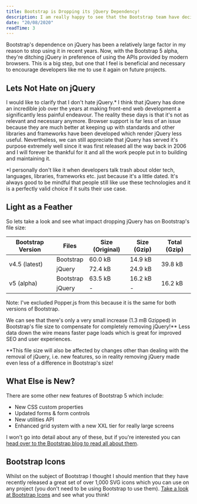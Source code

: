 ```yaml
---
title: Bootstrap is Dropping its jQuery Dependency!
description: I am really happy to see that the Bootstrap team have decided to remove the dependency on jQuery to make Bootstrap lighter. Front-end developers have a lot to thank jQuery for, but for most developers and libraries it definitely feels like the right time to say goodbye to jQuery and harness the  APIs of modern web browsers.
date: "20/08/2020"
readTime: 3
---
```


Bootstrap's dependence on jQuery has been a relatively large factor in my reason to stop using it in recent years. Now, with the Bootstrap 5 alpha, they're ditching jQuery in preference of using the APIs provided by modern browsers. This is a big step, but one that I feel is beneficial and necessary to encourage developers like me to use it again on future projects.

## Lets Not Hate on jQuery

I would like to clarify that I don't hate jQuery.\* I think that jQuery has done an incredible job over the years at making front-end web development a significantly less painful endeavour. The reality these days is that it's not as relevant and necessary anymore. Browser support is far less of an issue because they are much better at keeping up with standards and other libraries and frameworks have been developed which render jQuery less useful. Nevertheless, we can still appreciate that jQuery has served it's purpose extremely well since it was first released all the way back in 2006 and I will forever be thankful for it and all the work people put in to building and maintaining it.

<p class="text-sm">*I personally don't like it when developers talk trash about older tech, languages, libraries, frameworks etc. just because it's a little dated. It's always good to be mindful that people still like use these technologies and it is a perfectly valid choice if it suits their use case.</p>

## Light as a Feather

So lets take a look and see what impact dropping jQuery has on Bootstrap's file size:

<div class="overflow-scroll w-full">
    <table>
        <thead>
            <tr>
                <th>Bootstrap Version</th>
                <th>Files</th>
                <th>Size (Original)</th>
                <th>Size (Gzip)</th>
                <th>Total (Gzip)</th>
            </tr>
        </thead>
        <tbody>
            <!-- 4.5 -->
            <tr>
                <td rowspan="2">v4.5 (latest)</td>
                <td>Bootstrap</td>
                <td>60.0 kB</td>
                <td>14.9 kB</td>
                <td rowspan="2">39.8 kB</td>
            </tr>
            <tr>
                <td>jQuery</td>
                <td>72.4 kB</td>
                <td>24.9 kB</td>
            </tr>
            <!-- 5 -->
            <tr>
                <td rowspan="2">v5 (alpha)</td>
                <td>Bootstrap</td>
                <td>63.5 kB</td>
                <td>16.2 kB</td>
                <td rowspan="2">16.2 kB</td>
            </tr>
            <tr>
                <td>jQuery</td>
                <td>-</td>
                <td>-</td>
            </tr>
        </tbody>
    </table>
</div>

<p class="text-sm">Note: I've excluded Popper.js from this because it is the same for both versions of Bootstrap.</p>

We can see that there's only a very small increase (1.3 mB Gzipped) in Bootstrap's file size to compensate for completely removing jQuery!\*\* Less data down the wire means faster page loads which is great for improved SEO and user experiences.

<p class="text-sm">**This file size will also be affected by changes other than dealing with the removal of jQuery, i.e. new features, so in reality removing jQuery made even less of a difference in Bootstrap's size!</p>

## What Else is New?

There are some other new features of Bootstrap 5 which include:

-   New CSS custom properties
-   Updated forms & form controls
-   New utilities API
-   Enhanced grid system with a new XXL tier for really large screens

I won't go into detail about any of these, but if you're interested you can <a href="https://blog.getbootstrap.com/2020/06/16/bootstrap-5-alpha/" target="_blank" rel="noopener">head over to the Bootstrap blog to read all about them</a>.

## Bootstrap Icons

Whilst on the subject of Bootstrap I thought I should mention that they have recently released a great set of over 1,000 SVG icons which you can use on any project (you don't need to be using Bootstrap to use them). <a href="https://icons.getbootstrap.com/" target="_blank" rel="noopener">Take a look at Bootstrap Icons</a> and see what you think!
